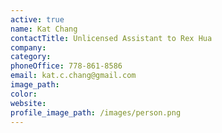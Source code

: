```yaml
---
active: true
name: Kat Chang
contactTitle: Unlicensed Assistant to Rex Hua
company:
category:
phoneOffice: 778-861-8586
email: kat.c.chang@gmail.com
image_path:
color:
website:
profile_image_path: /images/person.png
---
```



